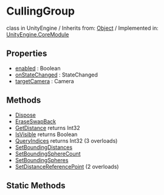 # CullingGroup
class in UnityEngine
 / Inherits from: <a href="https://docs.unity3d.com/6000.0/Documentation/ScriptReference/Object.html">Object</a> / Implemented in: <a href="https://docs.unity3d.com/6000.0/Documentation/ScriptReference/UnityEngine.CoreModule.html">UnityEngine.CoreModule</a>

## Properties
- <a href="https://docs.unity3d.com/6000.0/Documentation/ScriptReference/CullingGroup-enabled.html">enabled</a> : Boolean
- <a href="https://docs.unity3d.com/6000.0/Documentation/ScriptReference/CullingGroup-onStateChanged.html">onStateChanged</a> : StateChanged
- <a href="https://docs.unity3d.com/6000.0/Documentation/ScriptReference/CullingGroup-targetCamera.html">targetCamera</a> : Camera

## Methods
- <a href="https://docs.unity3d.com/6000.0/Documentation/ScriptReference/CullingGroup.Dispose.html">Dispose</a>
- <a href="https://docs.unity3d.com/6000.0/Documentation/ScriptReference/CullingGroup.EraseSwapBack.html">EraseSwapBack</a>
- <a href="https://docs.unity3d.com/6000.0/Documentation/ScriptReference/CullingGroup.GetDistance.html">GetDistance</a> returns Int32
- <a href="https://docs.unity3d.com/6000.0/Documentation/ScriptReference/CullingGroup.IsVisible.html">IsVisible</a> returns Boolean
- <a href="https://docs.unity3d.com/6000.0/Documentation/ScriptReference/CullingGroup.QueryIndices.html">QueryIndices</a> returns Int32 (3 overloads)
- <a href="https://docs.unity3d.com/6000.0/Documentation/ScriptReference/CullingGroup.SetBoundingDistances.html">SetBoundingDistances</a>
- <a href="https://docs.unity3d.com/6000.0/Documentation/ScriptReference/CullingGroup.SetBoundingSphereCount.html">SetBoundingSphereCount</a>
- <a href="https://docs.unity3d.com/6000.0/Documentation/ScriptReference/CullingGroup.SetBoundingSpheres.html">SetBoundingSpheres</a>
- <a href="https://docs.unity3d.com/6000.0/Documentation/ScriptReference/CullingGroup.SetDistanceReferencePoint.html">SetDistanceReferencePoint</a> (2 overloads)

## Static Methods
